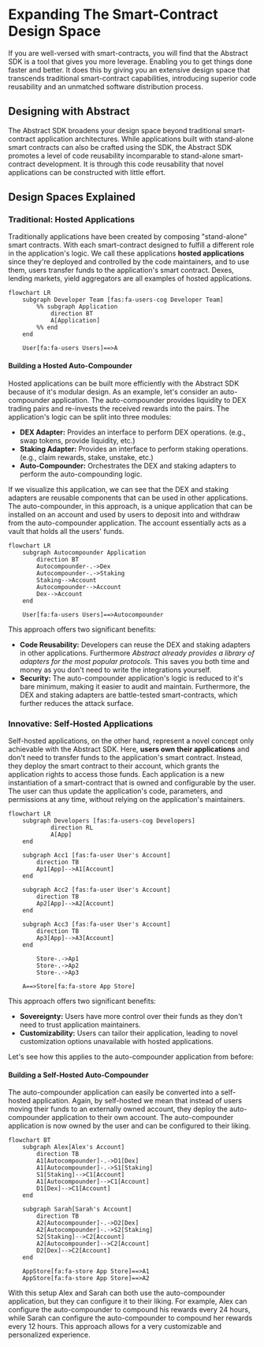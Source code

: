 # Expanding The Smart-Contract Design Space

If you are well-versed with smart-contracts, you will find that the Abstract SDK is a tool that gives you more leverage. Enabling you to get things done faster and better. It does this by giving you an extensive design space that transcends traditional smart-contract capabilities, introducing superior code reusability and an unmatched software distribution process.

## Designing with Abstract

The Abstract SDK broadens your design space beyond traditional smart-contract application architectures. While applications built with stand-alone smart contracts can also be crafted using the SDK, the Abstract SDK promotes a level of code reusability incomparable to stand-alone smart-contract development. It is through this code reusability that novel applications can be constructed with little effort.

## Design Spaces Explained

### Traditional: Hosted Applications

Traditionally applications have been created by composing "stand-alone" smart contracts. With each smart-contract designed to fulfill a different role in the application's logic. We call these applications __hosted applications__ since they're deployed and controlled by the  code maintainers, and to use them, users transfer funds to the application's smart contract. Dexes, lending markets, yield aggregators are all examples of hosted applications.

```mermaid
flowchart LR
    subgraph Developer Team [fas:fa-users-cog Developer Team]
        %% subgraph Application
            direction BT
            A[Application]
        %% end
    end

    User[fa:fa-users Users]==>A
```

#### Building a Hosted Auto-Compounder

Hosted applications can be built more efficiently with the Abstract SDK because of it's modular design. As an example, let's consider an auto-compounder application. The auto-compounder provides liquidity to DEX trading pairs and re-invests the received rewards into the pairs. The application's logic can be split into three modules:

- __DEX Adapter:__ Provides an interface to perform DEX operations. (e.g., swap tokens, provide liquidity, etc.)
- __Staking Adapter:__ Provides an interface to perform staking operations. (e.g., claim rewards, stake, unstake, etc.)
- __Auto-Compounder:__ Orchestrates the DEX and staking adapters to perform the auto-compounding logic.

If we visualize this application, we can see that the DEX and staking adapters are reusable components that can be used in other applications. The auto-compounder, in this approach, is a unique application that can be installed on an account and used by users to deposit into and withdraw from the auto-compounder application. The account essentially acts as a vault that holds all the users' funds.

```mermaid
flowchart LR
    subgraph Autocompounder Application
        direction BT
        Autocompounder-.->Dex
        Autocompounder-.->Staking
        Staking-->Account
        Autocompounder-->Account
        Dex-->Account
    end
    
    User[fa:fa-users Users]==>Autocompounder
```

This approach offers two significant benefits:

- __Code Reusability:__ Developers can reuse the DEX and staking adapters in other applications. Furthermore *Abstract already provides a library of adapters for the most popular protocols.* This saves you both time and money as you don't need to write the integrations yourself.
- __Security:__ The auto-compounder application's logic is reduced to it's bare minimum, making it easier to audit and maintain. Furthermore, the DEX and staking adapters are battle-tested smart-contracts, which further reduces the attack surface.

### Innovative: Self-Hosted Applications

Self-hosted applications, on the other hand, represent a novel concept only achievable with the Abstract SDK. Here, __users own their applications__ and don't need to transfer funds to the application's smart contract. Instead, they deploy the smart contract to their account, which grants the application rights to access those funds. Each application is a new instantiation of a smart-contract that is owned and configurable by the user. The user can thus update the application's code, parameters, and permissions at any time, without relying on the application's maintainers.

```mermaid
flowchart LR
    subgraph Developers [fas:fa-users-cog Developers]
            direction RL
            A[App]
    end

    subgraph Acc1 [fas:fa-user User's Account]
        direction TB
        Ap1[App]-->A1[Account]
    end

    subgraph Acc2 [fas:fa-user User's Account]
        direction TB
        Ap2[App]-->A2[Account]
    end

    subgraph Acc3 [fas:fa-user User's Account]
        direction TB
        Ap3[App]-->A3[Account]
    end

        Store-.->Ap1
        Store-.->Ap2
        Store-.->Ap3

    A==>Store[fa:fa-store App Store]
```

This approach offers two significant benefits:

- __Sovereignty:__ Users have more control over their funds as they don't need to trust application maintainers.
- __Customizability:__ Users can tailor their application, leading to novel customization options unavailable with hosted applications.

Let's see how this applies to the auto-compounder application from before:

#### Building a Self-Hosted Auto-Compounder

The auto-compounder application can easily be converted into a self-hosted application. Again, by self-hosted we mean that instead of users moving their funds to an externally owned account, they deploy the auto-compounder application to their own account. The auto-compounder application is now owned by the user and can be configured to their liking.

```mermaid
flowchart BT
    subgraph Alex[Alex's Account]
        direction TB
        A1[Autocompounder]-.->D1[Dex]
        A1[Autocompounder]-.->S1[Staking]
        S1[Staking]-->C1[Account]
        A1[Autocompounder]-->C1[Account]
        D1[Dex]-->C1[Account]
    end

    subgraph Sarah[Sarah's Account]
        direction TB
        A2[Autocompounder]-.->D2[Dex]
        A2[Autocompounder]-.->S2[Staking]
        S2[Staking]-->C2[Account]
        A2[Autocompounder]-->C2[Account]
        D2[Dex]-->C2[Account]
    end

    AppStore[fa:fa-store App Store]==>A1
    AppStore[fa:fa-store App Store]==>A2
```

With this setup Alex and Sarah can both use the auto-compounder application, but they can configure it to their liking. For example, Alex can configure the auto-compounder to compound his rewards every 24 hours, while Sarah can configure the auto-compounder to compound her rewards every 12 hours. This approach allows for a very customizable and personalized experience.
